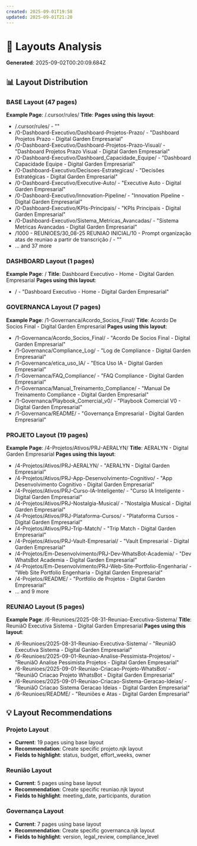 ```yaml
---
created: 2025-09-01T19:58
updated: 2025-09-01T21:20
---
```

# 🎨 Layouts Analysis

**Generated**: 2025-09-02T00:20:09.684Z

## 📊 Layout Distribution

### BASE Layout (47 pages)

**Example Page**: /.cursor/rules/
**Title**: 
**Pages using this layout**:
- /.cursor/rules/ - ""
- /0-Dashboard-Executivo/Dashboard-Projetos-Prazo/ - "Dashboard Projetos Prazo - Digital Garden Empresarial"
- /0-Dashboard-Executivo/Dashboard-Projetos-Prazo-Visual/ - "Dashboard Projetos Prazo Visual - Digital Garden Empresarial"
- /0-Dashboard-Executivo/Dashboard_Capacidade_Equipe/ - "Dashboard Capacidade Equipe - Digital Garden Empresarial"
- /0-Dashboard-Executivo/Decisoes-Estrategicas/ - "Decisões Estratégicas - Digital Garden Empresarial"
- /0-Dashboard-Executivo/Executive-Auto/ - "Executive Auto - Digital Garden Empresarial"
- /0-Dashboard-Executivo/Innovation-Pipeline/ - "Innovation Pipeline - Digital Garden Empresarial"
- /0-Dashboard-Executivo/KPIs-Principais/ - "KPIs Principais - Digital Garden Empresarial"
- /0-Dashboard-Executivo/Sistema_Metricas_Avancadas/ - "Sistema Metricas Avancadas - Digital Garden Empresarial"
- /1000 - REUNIOES/30_08-25 REUNIAO INICIAL/10 - Prompt organização atas de reuniao a partir de transcrição / - ""
- ... and 37 more

### DASHBOARD Layout (1 pages)

**Example Page**: /
**Title**: Dashboard Executivo - Home - Digital Garden Empresarial
**Pages using this layout**:
- / - "Dashboard Executivo - Home - Digital Garden Empresarial"

### GOVERNANCA Layout (7 pages)

**Example Page**: /1-Governanca/Acordo_Socios_Final/
**Title**: Acordo De Socios Final - Digital Garden Empresarial
**Pages using this layout**:
- /1-Governanca/Acordo_Socios_Final/ - "Acordo De Socios Final - Digital Garden Empresarial"
- /1-Governanca/Compliance_Log/ - "Log de Compliance - Digital Garden Empresarial"
- /1-Governanca/etica_uso_IA/ - "Etica Uso IA - Digital Garden Empresarial"
- /1-Governanca/FAQ_Compliance/ - "FAQ   Compliance - Digital Garden Empresarial"
- /1-Governanca/Manual_Treinamento_Compliance/ - "Manual De Treinamento Compliance - Digital Garden Empresarial"
- /1-Governanca/Playbook_Comercial_v0/ - "Playbook Comercial V0 - Digital Garden Empresarial"
- /1-Governanca/README/ - "Governança Empresarial - Digital Garden Empresarial"

### PROJETO Layout (19 pages)

**Example Page**: /4-Projetos/Ativos/PRJ-AERALYN/
**Title**: AERALYN - Digital Garden Empresarial
**Pages using this layout**:
- /4-Projetos/Ativos/PRJ-AERALYN/ - "AERALYN - Digital Garden Empresarial"
- /4-Projetos/Ativos/PRJ-App-Desenvolvimento-Cognitivo/ - "App Desenvolvimento Cognitivo - Digital Garden Empresarial"
- /4-Projetos/Ativos/PRJ-Curso-IA-Inteligente/ - "Curso IA Inteligente - Digital Garden Empresarial"
- /4-Projetos/Ativos/PRJ-Nostalgia-Musical/ - "Nostalgia Musical - Digital Garden Empresarial"
- /4-Projetos/Ativos/PRJ-Plataforma-Cursos/ - "Plataforma Cursos - Digital Garden Empresarial"
- /4-Projetos/Ativos/PRJ-Trip-Match/ - "Trip Match - Digital Garden Empresarial"
- /4-Projetos/Ativos/PRJ-Vault-Empresarial/ - "Vault Empresarial - Digital Garden Empresarial"
- /4-Projetos/Em-Desenvolvimento/PRJ-Dev-WhatsBot-Academia/ - "Dev WhatsBot Academia - Digital Garden Empresarial"
- /4-Projetos/Em-Desenvolvimento/PRJ-Web-Site-Portfolio-Engenharia/ - "Web Site Portfolio Engenharia - Digital Garden Empresarial"
- /4-Projetos/README/ - "Portfólio de Projetos - Digital Garden Empresarial"
- ... and 9 more

### REUNIAO Layout (5 pages)

**Example Page**: /6-Reunioes/2025-08-31-Reuniao-Executiva-Sistema/
**Title**: ReuniãO Executiva Sistema - Digital Garden Empresarial
**Pages using this layout**:
- /6-Reunioes/2025-08-31-Reuniao-Executiva-Sistema/ - "ReuniãO Executiva Sistema - Digital Garden Empresarial"
- /6-Reunioes/2025-09-01-Reuniao-Analise-Pessimista-Projetos/ - "ReuniãO Analise Pessimista Projetos - Digital Garden Empresarial"
- /6-Reunioes/2025-09-01-Reuniao-Criacao-Projeto-WhatsBot/ - "ReuniãO Criacao Projeto WhatsBot - Digital Garden Empresarial"
- /6-Reunioes/2025-09-01-Reuniao-Criacao-Sistema-Geracao-Ideias/ - "ReuniãO Criacao Sistema Geracao Ideias - Digital Garden Empresarial"
- /6-Reunioes/README/ - "Reuniões e Atas - Digital Garden Empresarial"

## 💡 Layout Recommendations

### Projeto Layout
- **Current**: 19 pages using base layout
- **Recommendation**: Create specific projeto.njk layout
- **Fields to highlight**: status, budget, effort_weeks, owner

### Reunião Layout
- **Current**: 5 pages using base layout
- **Recommendation**: Create specific reuniao.njk layout
- **Fields to highlight**: meeting_date, participants, duration

### Governança Layout
- **Current**: 7 pages using base layout
- **Recommendation**: Create specific governanca.njk layout
- **Fields to highlight**: version, legal_review, compliance_level

